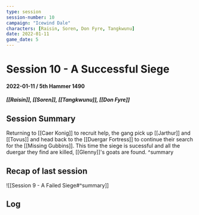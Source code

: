 ```yaml
---
type: session
session-number: 10
campaign: "Icewind Dale"
characters: [Raisin, Soren, Don Fyre, Tangkwunu]
date: 2022-01-11
game_date: 5 
---
```


# Session 10 - A Successful Siege
#### 2022-01-11 / 5th Hammer 1490
##### [[Raisin]], [[Soren]], [[Tangkwunu]], [[Don Fyre]]

## Session Summary
Returning to [[Caer Konig]] to recruit help, the gang pick up [[Jarthur]] and [[Tovus]] and head back to the [[Duergar Fortress]] to continue their search for the [[Missing Gubbins]]. This time the siege is sucessful and all the duergar they find are killed, [[Glenny]]'s goats are found.
^summary

## Recap of last session
![[Session 9 - A Failed Siege#^summary]]

## Log

